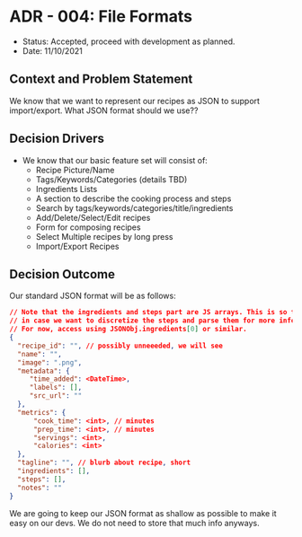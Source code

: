 # ADR - 004: File Formats

* Status: Accepted, proceed with development as planned.
* Date: 11/10/2021

## Context and Problem Statement

We know that we want to represent our recipes as JSON to support import/export. What JSON format should we use??

## Decision Drivers 

* We know that our basic feature set will consist of:
  * Recipe Picture/Name
  * Tags/Keywords/Categories (details TBD)
  * Ingredients Lists
  * A section to describe the cooking process and steps
  * Search by tags/keywords/categories/title/ingredients
  * Add/Delete/Select/Edit recipes
  * Form for composing recipes
  * Select Multiple recipes by long press
  * Import/Export Recipes

## Decision Outcome

Our standard JSON format will be as follows:

```JSON
// Note that the ingredients and steps part are JS arrays. This is so that we can future-proof our data structures
// in case we want to discretize the steps and parse them for more information in the future. 
// For now, access using JSONObj.ingredients[0] or similar.
{
  "recipe_id": "", // possibly unneeeded, we will see
  "name": "",
  "image": ".png",
  "metadata": {
     "time_added": <DateTime>,
     "labels": [],
     "src_url": ""
  },
  "metrics": {
      "cook_time": <int>, // minutes
      "prep_time": <int>, // minutes
      "servings": <int>,
      "calories": <int>
  },
  "tagline": "", // blurb about recipe, short
  "ingredients": [],
  "steps": [],
  "notes": ""
}
```
We are going to keep our JSON format as shallow as possible to make it easy on our devs. We do not need to store that much info anyways.
